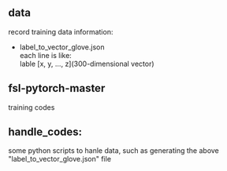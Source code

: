 ## data
record training data information:
- label_to_vector_glove.json  
each line is like:  
      lable [x, y, ..., z](300-dimensional vector)

## fsl-pytorch-master
training codes

## handle_codes:
some python scripts to hanle data, such as generating the above "label_to_vector_glove.json" file
